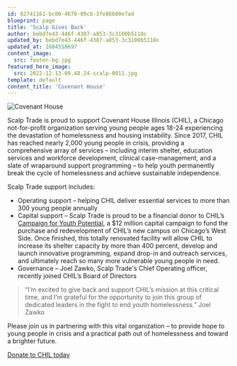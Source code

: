 ```yaml
---
id: 82741161-bc00-4670-89cb-3fe86600e7ad
blueprint: page
title: 'Scalp Gives Back'
author: bebd7e43-446f-4387-a853-3c3100b5110c
updated_by: bebd7e43-446f-4387-a853-3c3100b5110c
updated_at: 1684558697
content_image:
  src: footer-bg.jpg
featured_hero_image:
  src: 2022-12-13-09.48.24-scalp-0011.jpg
template: default
content_title: 'Covenant House'
---
```

![Covenant House](https://scalptrade.test/assets/logo.png)

Scalp Trade is proud to support Covenant House Illinois (CHIL), a Chicago not-for-profit organization serving young people ages 18-24 experiencing the devastation of homelessness and housing instability.
Since 2017, CHIL has reached nearly 2,000 young people in crisis, providing a comprehensive array of services – including interim shelter, education services and workforce development, clinical case-management, and a slate of wraparound support programming – to help youth permanently break the cycle of homelessness and achieve sustainable independence.



Scalp Trade support includes:
* Operating support – helping CHIL deliver essential services to more than 300 young people annually
* Capital support – Scalp Trade is proud to be a financial donor to CHIL’s [Campaign for Youth Potential](https://www.covenanthouseil.org/youthpotential), a $12 million capital campaign to fund the purchase and redevelopment of CHIL’s new campus on Chicago’s West Side. Once finished, this totally renovated facility will allow CHIL to increase its shelter capacity by more than 400 percent, develop and launch innovative programming, expand drop-in and outreach services, and ultimately reach so many more vulnerable young people in need.
* Governance – Joel Zawko, Scalp Trade's Chief Operating officer, recently joined CHIL’s Board of Directors

> “I’m excited to give back and support CHIL’s mission at this critical time, and I’m grateful for the opportunity to join this group of dedicated leaders in the fight to end youth homelessness.”
Joel Zawko

Please join us in partnering with this vital organization – to provide hope to young people in crisis and a practical path out of homelessness and toward a brighter future.

[Donate to CHIL today](https://www.covenanthouseil.org/donate)